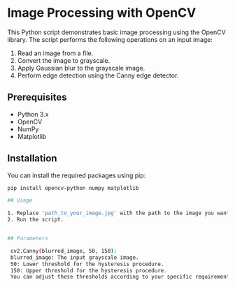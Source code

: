 # Image Processing with OpenCV

This Python script demonstrates basic image processing using the OpenCV library. The script performs the following operations on an input image:

1. Read an image from a file.
2. Convert the image to grayscale.
3. Apply Gaussian blur to the grayscale image.
4. Perform edge detection using the Canny edge detector.


## Prerequisites

- Python 3.x
- OpenCV
- NumPy
- Matplotlib

## Installation

You can install the required packages using pip:

```bash
pip install opencv-python numpy matplotlib

## Usage

1. Replace 'path_to_your_image.jpg' with the path to the image you want to process.
2. Run the script.


## Parameters

 cv2.Canny(blurred_image, 50, 150):
 blurred_image: The input grayscale image.
 50: Lower threshold for the hysteresis procedure.
 150: Upper threshold for the hysteresis procedure.
 You can adjust these thresholds according to your specific requirements to get better edge detection results.

